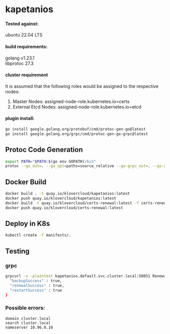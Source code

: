 # kapetanios

#### Tested against:
ubuntu 22.04 LTS

#### build requirements:
golang v1.23.1 \
libprotoc 27.3

#### cluster requirement
It is assumed that the following roles would be assigned to the respective nodes:
1. Master Nodes: assigned-node-role.kubernetes.io=certs
2. External Etcd Nodes: assigned-node-role.kubernetes.io=etcd

#### plugin install:
```Bash
go install google.golang.org/protobuf/cmd/protoc-gen-go@latest
go install google.golang.org/grpc/cmd/protoc-gen-go-grpc@latest
```

## Protoc Code Generation
```Bash
export PATH="$PATH:$(go env GOPATH)/bin"
protoc --go_out=. --go_opt=paths=source_relative --go-grpc_out=. --go-grpc_opt=paths=source_relative proto/cert-renewal.proto
```

## Docker Build
```Bash
docker build . -t quay.io/klovercloud/kapetanios:latest
docker push quay.io/klovercloud/kapetanios:latest
docker build -t quay.io/klovercloud/certs-renewal:latest -f certs-renewal.Dockerfile .
docker push quay.io/klovercloud/certs-renewal:latest
```

## Deploy in K8s
```Bash
kubectl create -f manifests/.
```

## Testing
### grpc
```Bash
grpcurl -v -plaintext kapetanios.default.svc.cluster.local:50051 Renewal/StatusUpdate{
  "backupSuccess" : true,
  "renewalSuccess" : true,
  "restartSuccess" : true
}
```

### Possible errors:
```
domain cluster.local
search cluster.local
nameserver 10.96.0.10
```